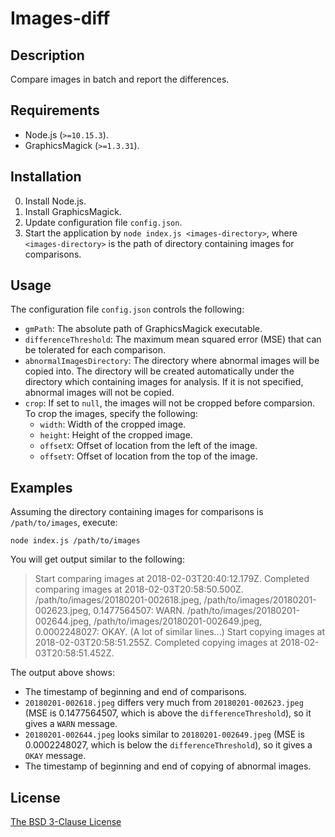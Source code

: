 # Images-diff #

## Description ##

Compare images in batch and report the differences.

## Requirements ##

* Node.js (`>=10.15.3`).
* GraphicsMagick (`>=1.3.31`).

## Installation ##

0. Install Node.js.
1. Install GraphicsMagick.
2. Update configuration file `config.json`.
3. Start the application by `node index.js <images-directory>`, where `<images-directory>` is the path of directory containing images for comparisons.

## Usage ##

The configuration file `config.json` controls the following:

* `gmPath`: The absolute path of GraphicsMagick executable.
* `differenceThreshold`: The maximum mean squared error (MSE) that can be tolerated for each comparison.
* `abnormalImagesDirectory`: The directory where abnormal images will be copied into. The directory will be created automatically under the directory which containing images for analysis. If it is not specified, abnormal images will not be copied.
* `crop`: If set to `null`, the images will not be cropped before comparsion. To crop the images, specify the following:
    * `width`: Width of the cropped image.
    * `height`: Height of the cropped image.
    * `offsetX`: Offset of location from the left of the image.
    * `offsetY`: Offset of location from the top of the image.

## Examples ##

Assuming the directory containing images for comparisons is `/path/to/images`, execute:

`node index.js /path/to/images`

You will get output similar to the following:

> Start comparing images at 2018-02-03T20:40:12.179Z.
> Completed comparing images at 2018-02-03T20:58:50.500Z.
> /path/to/images/20180201-002618.jpeg, /path/to/images/20180201-002623.jpeg, 0.1477564507: WARN.
> /path/to/images/20180201-002644.jpeg, /path/to/images/20180201-002649.jpeg, 0.0002248027: OKAY.
> (A lot of similar lines...)
> Start copying images at 2018-02-03T20:58:51.255Z.
> Completed copying images at 2018-02-03T20:58:51.452Z.

The output above shows:

* The timestamp of beginning and end of comparisons.
* `20180201-002618.jpeg` differs very much from `20180201-002623.jpeg` (MSE is 0.1477564507, which is above the `differenceThreshold`), so it gives a `WARN` message.
* `20180201-002644.jpeg` looks similar to `20180201-002649.jpeg` (MSE is 0.0002248027, which is below the `differenceThreshold`), so it gives a `OKAY` message.
* The timestamp of beginning and end of copying of abnormal images.

## License ##

[The BSD 3-Clause License](http://opensource.org/licenses/BSD-3-Clause)
